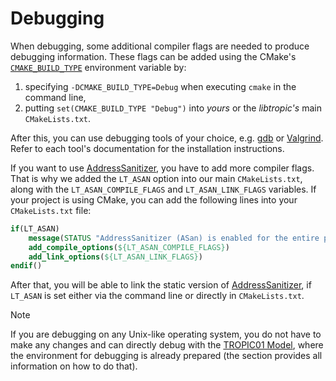 # Debugging
When debugging, some additional compiler flags are needed to produce debugging information. These flags can be added using the CMake's [`CMAKE_BUILD_TYPE`](https://cmake.org/cmake/help/latest/variable/CMAKE_BUILD_TYPE.html) environment variable by:

1. specifying `-DCMAKE_BUILD_TYPE=Debug` when executing `cmake` in the command line,
2. putting `set(CMAKE_BUILD_TYPE "Debug")` into *yours* or the *libtropic's* main `CMakeLists.txt`.

After this, you can use debugging tools of your choice, e.g. [gdb](https://www.gnu.org/savannah-checkouts/gnu/gdb/index.html) or [Valgrind](https://valgrind.org/). Refer to each tool's documentation for the installation instructions.

If you want to use [AddressSanitizer](https://github.com/google/sanitizers/wiki/addresssanitizer), you have to add more compiler flags. That is why we added the `LT_ASAN` option into our main `CMakeLists.txt`, along with the `LT_ASAN_COMPILE_FLAGS` and `LT_ASAN_LINK_FLAGS` variables. If your project is using CMake, you can add the following lines into your `CMakeLists.txt` file:
```cmake
if(LT_ASAN)
    message(STATUS "AddressSanitizer (ASan) is enabled for the entire project.")
    add_compile_options(${LT_ASAN_COMPILE_FLAGS})
    add_link_options(${LT_ASAN_LINK_FLAGS})
endif()
```
After that, you will be able to link the static version of [AddressSanitizer](https://github.com/google/sanitizers/wiki/addresssanitizer), if `LT_ASAN` is set either via the command line or directly in `CMakeLists.txt`.

> [!NOTE]
If you are debugging on any Unix-like operating system, you do not have to make any changes and can directly debug with the [TROPIC01 Model](../other/tropic01_model.md), where the environment for debugging is already prepared (the section provides all information on how to do that).